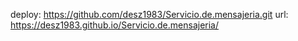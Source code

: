 deploy: https://github.com/desz1983/Servicio.de.mensajeria.git
url: https://desz1983.github.io/Servicio.de.mensajeria/

